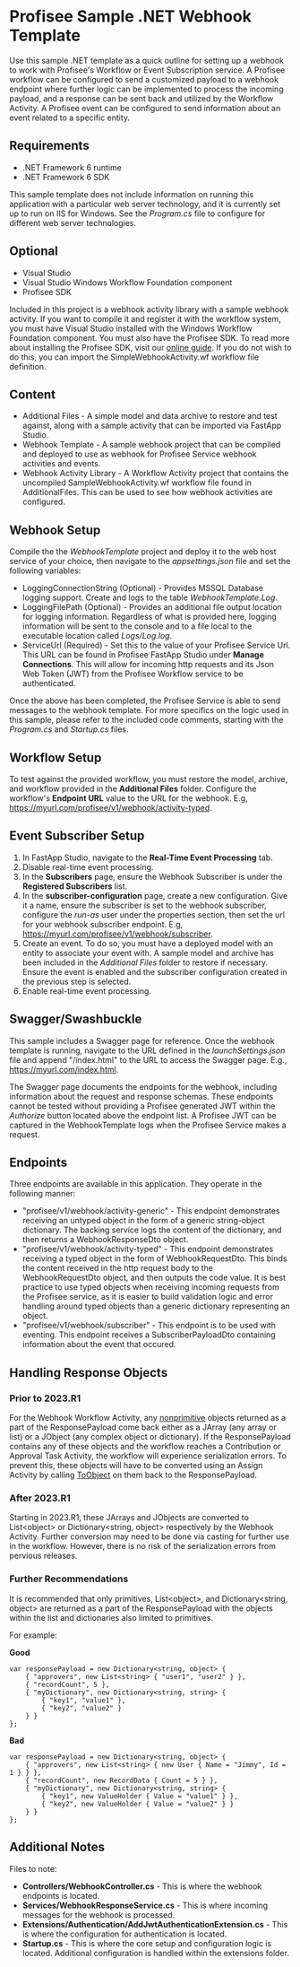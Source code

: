 
# Profisee Sample .NET Webhook Template

Use this sample .NET template as a quick outline for setting up a webhook to work with Profisee's Workflow or Event Subscription service. A Profisee workflow can be configured to send a customized payload to a webhook endpoint where further logic can be implemented to process the incoming payload, and a response can be sent back and utilized by the Workflow Activity. A Profisee event can be configured to send information about an event related to a specific entity.

## Requirements

- .NET Framework 6 runtime
- .NET Framework 6 SDK

This sample template does not include information on running this application with a particular web server technology, and it is currently set up to run on IIS for Windows. See the *Program.cs* file to configure for different web server technologies.

## Optional

- Visual Studio
- Visual Studio Windows Workflow Foundation component
- Profisee SDK

Included in this project is a webhook activity library with a sample webhook activity. If you want to compile it and register it with the workflow system, you must have Visual Studio installed with the Windows Workflow Foundation component. You must also have the Profisee SDK. To read more about installing the Profisee SDK, visit our [online guide](https://support.profisee.com/wikis/2022_r1_support/profisee_sdk_installation). If you do not wish to do this, you can import the SimpleWebhookActivity.wf workflow file definition.

## Content

- Additional Files - A simple model and data archive to restore and test against, along with a sample activity that can be imported via FastApp Studio.
- Webhook Template - A sample webhook project that can be compiled and deployed to use as webhook for Profisee Service webhook activities and events.
- Webhook Activity Library - A Workflow Activity project that contains the uncompiled SampleWebhookActivity.wf workflow file found in AdditionalFiles. This can be used to see how webhook activities are configured.

## Webhook Setup

Compile the the *WebhookTemplate* project and deploy it to the web host service of your choice, then navigate to the *appsettings.json* file and set the following variables:

- LoggingConnectionString (Optional) - Provides MSSQL Database logging support. Create and logs to the table *WebhookTemplate.Log*.
- LoggingFilePath (Optional) - Provides an additional file output location for logging information. Regardless of what is provided here, logging information will be sent to the console and to a file local to the executable location called *Logs/Log.log*.
- ServiceUrl (Required) - Set this to the value of your Profisee Service Url. This URL can be found in Profisee FastApp Studio under **Manage Connections**. This will allow for incoming http requests and its Json Web Token (JWT) from the Profisee Workflow service to be authenticated.

Once the above has been completed, the Profisee Service is able to send messages to the webhook template. For more specifics on the logic used in this sample, please refer to the included code comments, starting with the *Program.cs* and *Startup.cs* files.

## Workflow Setup

To test against the provided workflow, you must restore the model, archive, and workflow provided in the **Additional Files** folder. Configure the workflow's **Endpoint URL** value to the URL for the webhook. E.g, https://myurl.com/profisee/v1/webhook/activity-typed.

## Event Subscriber Setup

1. In FastApp Studio, navigate to the **Real-Time Event Processing** tab.
2. Disable real-time event processing.
3. In the **Subscribers** page, ensure the Webhook Subscriber is under the **Registered Subscribers** list.
4. In the **subscriber-configuration** page, create a new configuration. Give it a name, ensure the subscriber is set to the webhook subscriber, configure the *run-as* user under the properties section, then set the url for your webhook subscriber endpoint. E.g, https://myurl.com/profisee/v1/webhook/subscriber.
5. Create an event. To do so, you must have a deployed model with an entity to associate your event with. A sample model and archive has been included in the *Additional Files* folder to restore if necessary. Ensure the event is enabled and the subscriber configuration created in the previous step is selected.
6. Enable real-time event processing.

## Swagger/Swashbuckle

This sample includes a Swagger page for reference. Once the webhook template is running, navigate to the URL defined in the *launchSettings.json* file and append "/index.html" to the URL to access the Swagger page. E.g., https://myurl.com/index.html.

The Swagger page documents the endpoints for the webhook, including information about the request and response schemas. These endpoints cannot be tested without providing a Profisee generated JWT within the *Authorize* button located above the endpoint list. A Profisee JWT can be captured in the WebhookTemplate logs when the Profisee Service makes a request.

## Endpoints

Three endpoints are available in this application. They operate in the following manner:

- "profisee/v1/webhook/activity-generic" - This endpoint demonstrates receiving an untyped object in the form of a generic string-object dictionary. The backing service logs the content of the dictionary, and then returns a WebhookResponseDto object.
- "profisee/v1/webhook/activity-typed" - This endpoint demonstrates receiving a typed object in the form of WebhookRequestDto. This binds the content received in the http request body to the WebhookRequestDto object, and then outputs the code value. It is best practice to use typed objects when receiving incoming requests from the Profisee service, as it is easier to build validation logic and error handling around typed objects than a generic dictionary representing an object.
- "profisee/v1/webhook/subscriber" - This endpoint is to be used with eventing. This endpoint receives a SubscriberPayloadDto containing information about the event that occured.

## Handling Response Objects

### Prior to 2023.R1

For the Webhook Workflow Activity, any [nonprimitive](https://learn.microsoft.com/en-us/dotnet/api/system.type.isprimitive?view=net-6.0) objects returned as a part of the ResponsePayload come back either as a JArray (any array or list) or a JObject (any complex object or dictionary). If the ResponsePayload contains any of these objects and the workflow reaches a Contribution or Approval Task Activity, the workflow will experience serialization errors. To prevent this, these objects will have to be converted using an Assign Activity by calling [ToObject](https://www.newtonsoft.com/json/help/html/ToObjectType.htm) on them back to the ResponsePayload.

### After 2023.R1

Starting in 2023.R1, these JArrays and JObjects are converted to List&lt;object&gt; or Dictionary<string, object> respectively by the Webhook Activity. Further conversion may need to be done via casting for further use in the workflow. However, there is no risk of the serialization errors from pervious releases.

### Further Recommendations

It is recommended that only primitives, List&lt;object&gt;, and Dictionary<string, object> are returned as a part of the ResponsePayload with the objects within the list and dictionaries also limited to primitives.

For example: 

**Good**
```
var responsePayload = new Dictionary<string, object> {
    { "approvers", new List<string> { "user1", "user2" } },
    { "recordCount", 5 },
    { "myDictionary", new Dictionary<string, string> {
        { "key1", "value1" },
        { "key2", "value2" }
    } }
};
```

**Bad**
```
var responsePayload = new Dictionary<string, object> {
    { "approvers", new List<string> { new User { Name = "Jimmy", Id = 1 } } },
    { "recordCount", new RecordData { Count = 5 } },
    { "myDictionary", new Dictionary<string, string> {
        { "key1", new ValueHolder { Value = "value1" } },
        { "key2", new ValueHolder { Value = "value2" } }
    } }
};
```

## Additional Notes

Files to note:

- **Controllers/WebhookController.cs** - This is where the webhook endpoints is located.
- **Services/WebhookResponseService.cs** - This is where incoming messages for the webhook is processed.
- **Extensions/Authentication/AddJwtAuthenticationExtension.cs** - This is where the configuration for authentication is located.
- **Startup.cs** - This is where the core setup and configuration logic is located. Additional configuration is handled within the extensions folder.
